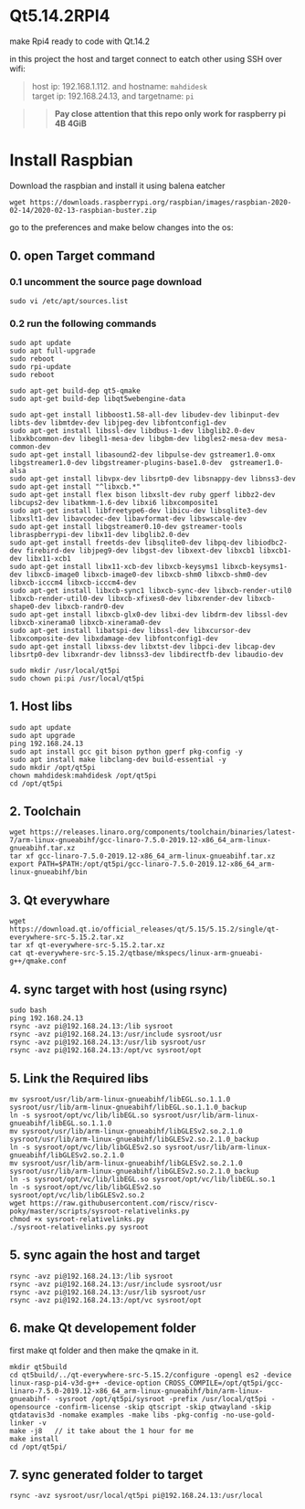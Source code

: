 # Qt5.14.2RPI4
make Rpi4 ready to code with Qt.14.2

in this project the host and target connect to eatch other using SSH over wifi:<br />
> host ip: 192.168.1.112. and hostname: `mahdidesk` <br />
> target ip: 192.168.24.13, and targetname: `pi`

>> **Pay close attention that this repo only work for raspberry pi 4B 4GiB**


# Install Raspbian 
Download the raspbian and install it using balena eatcher
```
wget https://downloads.raspberrypi.org/raspbian/images/raspbian-2020-02-14/2020-02-13-raspbian-buster.zip
```
go to the preferences and make below changes into the os:


## 0. open Target command

### 0.1 uncomment the source page download 
```
sudo vi /etc/apt/sources.list
```

### 0.2 run the following commands
```
sudo apt update
sudo apt full-upgrade
sudo reboot
sudo rpi-update
sudo reboot

sudo apt-get build-dep qt5-qmake
sudo apt-get build-dep libqt5webengine-data

sudo apt-get install libboost1.58-all-dev libudev-dev libinput-dev libts-dev libmtdev-dev libjpeg-dev libfontconfig1-dev 
sudo apt-get install libssl-dev libdbus-1-dev libglib2.0-dev libxkbcommon-dev libegl1-mesa-dev libgbm-dev libgles2-mesa-dev mesa-common-dev
sudo apt-get install libasound2-dev libpulse-dev gstreamer1.0-omx libgstreamer1.0-dev libgstreamer-plugins-base1.0-dev  gstreamer1.0-alsa
sudo apt-get install libvpx-dev libsrtp0-dev libsnappy-dev libnss3-dev
sudo apt-get install "^libxcb.*"
sudo apt-get install flex bison libxslt-dev ruby gperf libbz2-dev libcups2-dev libatkmm-1.6-dev libxi6 libxcomposite1
sudo apt-get install libfreetype6-dev libicu-dev libsqlite3-dev libxslt1-dev libavcodec-dev libavformat-dev libswscale-dev 
sudo apt-get install libgstreamer0.10-dev gstreamer-tools libraspberrypi-dev libx11-dev libglib2.0-dev 
sudo apt-get install freetds-dev libsqlite0-dev libpq-dev libiodbc2-dev firebird-dev libjpeg9-dev libgst-dev libxext-dev libxcb1 libxcb1-dev libx11-xcb1 
sudo apt-get install libx11-xcb-dev libxcb-keysyms1 libxcb-keysyms1-dev libxcb-image0 libxcb-image0-dev libxcb-shm0 libxcb-shm0-dev libxcb-icccm4 libxcb-icccm4-dev 
sudo apt-get install libxcb-sync1 libxcb-sync-dev libxcb-render-util0 libxcb-render-util0-dev libxcb-xfixes0-dev libxrender-dev libxcb-shape0-dev libxcb-randr0-dev 
sudo apt-get install libxcb-glx0-dev libxi-dev libdrm-dev libssl-dev libxcb-xinerama0 libxcb-xinerama0-dev
sudo apt-get install libatspi-dev libssl-dev libxcursor-dev libxcomposite-dev libxdamage-dev libfontconfig1-dev 
sudo apt-get install libxss-dev libxtst-dev libpci-dev libcap-dev libsrtp0-dev libxrandr-dev libnss3-dev libdirectfb-dev libaudio-dev

sudo mkdir /usr/local/qt5pi
sudo chown pi:pi /usr/local/qt5pi
```

## 1. Host libs
```
sudo apt update
sudo apt upgrade 
ping 192.168.24.13
sudo apt install gcc git bison python gperf pkg-config -y
sudo apt install make libclang-dev build-essential -y
sudo mkdir /opt/qt5pi
chown mahdidesk:mahdidesk /opt/qt5pi
cd /opt/qt5pi
```

## 2. Toolchain

```
wget https://releases.linaro.org/components/toolchain/binaries/latest-7/arm-linux-gnueabihf/gcc-linaro-7.5.0-2019.12-x86_64_arm-linux-gnueabihf.tar.xz
tar xf gcc-linaro-7.5.0-2019.12-x86_64_arm-linux-gnueabihf.tar.xz 
export PATH=$PATH:/opt/qt5pi/gcc-linaro-7.5.0-2019.12-x86_64_arm-linux-gnueabihf/bin
```

## 3. Qt everywhare

```
wget https://download.qt.io/official_releases/qt/5.15/5.15.2/single/qt-everywhere-src-5.15.2.tar.xz
tar xf qt-everywhere-src-5.15.2.tar.xz 
cat qt-everywhere-src-5.15.2/qtbase/mkspecs/linux-arm-gnueabi-g++/qmake.conf
```
## 4. sync target with host (using rsync)
```
sudo bash
ping 192.168.24.13
rsync -avz pi@192.168.24.13:/lib sysroot
rsync -avz pi@192.168.24.13:/usr/include sysroot/usr
rsync -avz pi@192.168.24.13:/usr/lib sysroot/usr
rsync -avz pi@192.168.24.13:/opt/vc sysroot/opt
```

## 5. Link the Required libs
```
mv sysroot/usr/lib/arm-linux-gnueabihf/libEGL.so.1.1.0 sysroot/usr/lib/arm-linux-gnueabihf/libEGL.so.1.1.0_backup
ln -s sysroot/opt/vc/lib/libEGL.so sysroot/usr/lib/arm-linux-gnueabihf/libEGL.so.1.1.0
mv sysroot/usr/lib/arm-linux-gnueabihf/libGLESv2.so.2.1.0 sysroot/usr/lib/arm-linux-gnueabihf/libGLESv2.so.2.1.0_backup
ln -s sysroot/opt/vc/lib/libGLESv2.so sysroot/usr/lib/arm-linux-gnueabihf/libGLESv2.so.2.1.0
mv sysroot/usr/lib/arm-linux-gnueabihf/libGLESv2.so.2.1.0 sysroot/usr/lib/arm-linux-gnueabihf/libGLESv2.so.2.1.0_backup
ln -s sysroot/opt/vc/lib/libEGL.so sysroot/opt/vc/lib/libEGL.so.1
ln -s sysroot/opt/vc/lib/libGLESv2.so sysroot/opt/vc/lib/libGLESv2.so.2
wget https://raw.githubusercontent.com/riscv/riscv-poky/master/scripts/sysroot-relativelinks.py
chmod +x sysroot-relativelinks.py 
./sysroot-relativelinks.py sysroot
```
## 5. sync again the host and target
```
rsync -avz pi@192.168.24.13:/lib sysroot
rsync -avz pi@192.168.24.13:/usr/include sysroot/usr
rsync -avz pi@192.168.24.13:/usr/lib sysroot/usr
rsync -avz pi@192.168.24.13:/opt/vc sysroot/opt
```

## 6. make Qt developement folder
first make qt folder and then make the qmake in it.
```
mkdir qt5build
cd qt5build/../qt-everywhere-src-5.15.2/configure -opengl es2 -device linux-rasp-pi4-v3d-g++ -device-option CROSS_COMPILE=/opt/qt5pi/gcc-linaro-7.5.0-2019.12-x86_64_arm-linux-gnueabihf/bin/arm-linux-gnueabihf- -sysroot /opt/qt5pi/sysroot -prefix /usr/local/qt5pi -opensource -confirm-license -skip qtscript -skip qtwayland -skip qtdatavis3d -nomake examples -make libs -pkg-config -no-use-gold-linker -v
make -j8   // it take about the 1 hour for me
make install
cd /opt/qt5pi/
```
## 7. sync generated folder to target 
```
rsync -avz sysroot/usr/local/qt5pi pi@192.168.24.13:/usr/local
```









